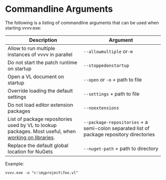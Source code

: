 # Commandline Arguments

The following is a listing of commandline arguments that can be used when starting vvvv.exe:

Description|Argument
-|-
Allow to run multiple instances of vvvv in parallel|`--allowmultiple` or`-m`
Do not start the patch runtime on startup|`--stoppedonstartup` 
Open a VL document on startup|`--open` or `-o` + path to file
Override loading the default settings|`--settings` + path to file
Do not load editor extension packages|`--noextensions`
List of package repositories used by VL to lookup packages. Most useful, when [working on libraries](../extending/contributing.md).|`--package-repositories` + a semi-colon separated list of package repository directories
Replace the default global location for NuGets|`--nuget-path` + path to directory

Example:

    vvvv.exe -o "c:\myproject\foo.vl"
